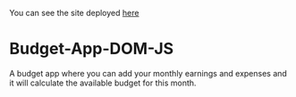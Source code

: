 You can see the site deployed [here](https://cocky-kalam-0db3a2.netlify.com/)

# Budget-App-DOM-JS
  
   A budget app where you can add your monthly earnings and expenses and it will calculate the available budget for this month.
